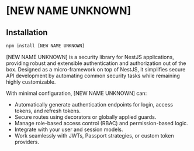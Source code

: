 # [NEW NAME UNKNOWN]

## Installation

```bash
npm install [NEW NAME UNKNOWN]

```

[NEW NAME UNKNOWN] is a security library for NestJS applications, providing robust and extensible authentication and authorization out of the box. Designed as a micro-framework on top of NestJS, it simplifies secure API development by automating common security tasks while remaining highly customizable.

With minimal configuration, [NEW NAME UNKNOWN] can:

- Automatically generate authentication endpoints for login, access tokens, and refresh tokens.
- Secure routes using decorators or globally applied guards.
- Manage role-based access control (RBAC) and permission-based logic.
- Integrate with your user and session models.
- Work seamlessly with JWTs, Passport strategies, or custom token providers.
